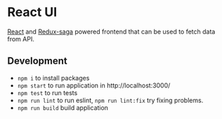 # React UI
[React](https://github.com/facebook/react) and [Redux-saga](https://github.com/redux-saga/redux-saga) powered frontend that can be used to fetch data from API.

## Development ##
- `npm i` to install packages 
- `npm start` to run application in http://localhost:3000/
- `npm test` to run tests
- `npm run lint` to run eslint, `npm run lint:fix` try fixing problems.
- `npm run build` build application